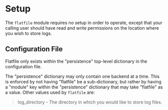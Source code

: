# Setup

The `flatfile` module requires no setup in order to operate, except that your calling user should have read and write permissions on the location where you wish to store logs.

## Configuration File

Flatfile only exists within the "persistence" top-level dictionary in the configuration file.

The "persistence" dictionary may only contain one backend at a time. This is enforced by not having "flatfile" be a sub-dictionary, but rather by having a "module" key within the "persistence" dictionary that may take "flatfile" as a value. Other values used by `flatfile` are:

> log\_directory          - The directory in which you would like to store log files.

